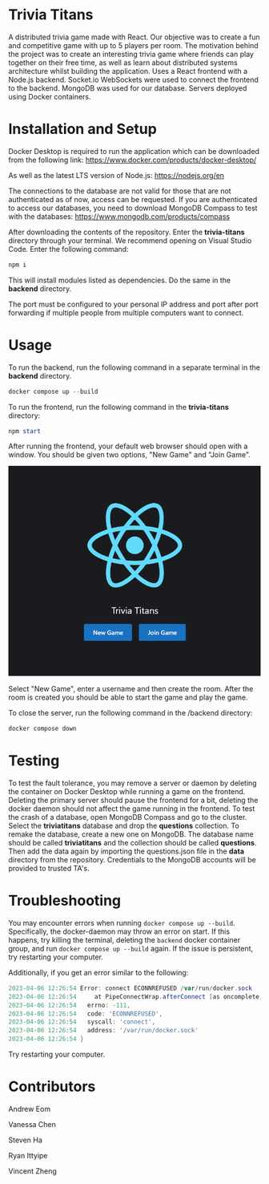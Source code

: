 # Trivia Titans

A distributed trivia game made with React. Our objective was to create a fun and competitive game with up to 5 players per room. The motivation behind the project was to create an interesting trivia game where friends can play together on their free time, as well as learn about distributed systems architecture whilst building the application. Uses a React frontend with a Node.js backend. Socket.io WebSockets were used to connect the frontend to the backend. MongoDB was used for our database. Servers deployed using Docker containers.

# Installation and Setup

Docker Desktop is required to run the application which can be downloaded from the following link:
https://www.docker.com/products/docker-desktop/

As well as the latest LTS version of Node.js: https://nodejs.org/en

The connections to the database are not valid for those that are not authenticated as of now, access can be requested. If you are authenticated to access our databases, you need to download MongoDB Compass to test with the databases: https://www.mongodb.com/products/compass

After downloading the contents of the repository. Enter the **trivia-titans** directory through your terminal. We recommend opening on Visual Studio Code. Enter the following command:

```powershell
npm i
```

This will install modules listed as dependencies. Do the same in the **backend** directory.

The port must be configured to your personal IP address and port after port forwarding if multiple people from multiple computers want to connect.

# Usage

To run the backend, run the following command in a separate terminal in the **backend** directory.

```powershell
docker compose up --build
```

To run the frontend, run the following command in the **trivia-titans** directory:

```powershell
npm start
```

After running the frontend, your default web browser should open with a window. You should be given two options, "New Game" and "Join Game".

![alt text](/FrontEndImage.png)

Select "New Game", enter a username and then create the room. After the room is created you should be able to start the game and play the game.

To close the server, run the following command in the /backend directory:

```powershell
docker compose down
```

# Testing

To test the fault tolerance, you may remove a server or daemon by deleting the container on Docker Desktop while running a game on the frontend. Deleting the primary server should pause the frontend for a bit, deleting the docker daemon should not affect the game running in the frontend. To test the crash of a database, open MongoDB Compass and go to the cluster. Select the **triviatitans** database and drop the **questions** collection. To remake the database, create a new one on MongoDB. The database name should be called **triviatitans** and the collection should be called **questions**. Then add the data again by importing the questions.json file in the **data** directory from the repository. Credentials to the MongoDB accounts will be provided to trusted TA's.

# Troubleshooting

You may encounter errors when running `docker compose up --build`. Specifically, the docker-daemon may throw an error on start. If this happens, try killing the terminal, deleting the `backend` docker container group, and run `docker compose up --build` again. If the issue is persistent, try restarting your computer.

Additionally, if you get an error similar to the following:

```powershell
2023-04-06 12:26:54 Error: connect ECONNREFUSED /var/run/docker.sock
2023-04-06 12:26:54     at PipeConnectWrap.afterConnect [as oncomplete] (node:net:1278:16) {
2023-04-06 12:26:54   errno: -111,
2023-04-06 12:26:54   code: 'ECONNREFUSED',
2023-04-06 12:26:54   syscall: 'connect',
2023-04-06 12:26:54   address: '/var/run/docker.sock'
2023-04-06 12:26:54 }
```

Try restarting your computer.

# Contributors

Andrew Eom

Vanessa Chen

Steven Ha

Ryan Ittyipe

Vincent Zheng
